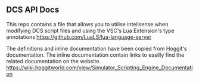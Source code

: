 ## DCS API Docs
This repo contains a file that allows you to utilise intelisense when modifying DCS script files and using the VSC's Lua Extension's type annotations
https://github.com/LuaLS/lua-language-server

The definitions and inline documentation have been copied from Hoggit's documentation. The inline documentation contain links to easilly find the related documentation on the website.
https://wiki.hoggitworld.com/view/Simulator_Scripting_Engine_Documentation

